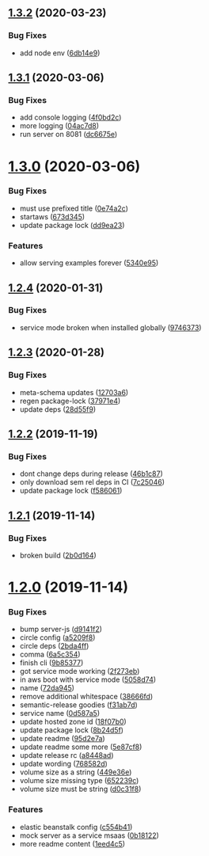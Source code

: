 ## [1.3.2](https://github.com/open-rpc/mock-server/compare/1.3.1...1.3.2) (2020-03-23)


### Bug Fixes

* add node env ([6db14e9](https://github.com/open-rpc/mock-server/commit/6db14e9ca0f5dde9a75979a5b776c194774c31b8))

## [1.3.1](https://github.com/open-rpc/mock-server/compare/1.3.0...1.3.1) (2020-03-06)


### Bug Fixes

* add console logging ([4f0bd2c](https://github.com/open-rpc/mock-server/commit/4f0bd2c2eb4d520ae3999ddf12ff11596346ce75))
* more logging ([04ac7d8](https://github.com/open-rpc/mock-server/commit/04ac7d8c4f8f74e9e5d9537a0474f3f48b0bbcdf))
* run server on 8081 ([dc6675e](https://github.com/open-rpc/mock-server/commit/dc6675e95c16bdd4e366ec7b05e4d3868ebd61e8))

# [1.3.0](https://github.com/open-rpc/mock-server/compare/1.2.4...1.3.0) (2020-03-06)


### Bug Fixes

* must use prefixed title ([0e74a2c](https://github.com/open-rpc/mock-server/commit/0e74a2ce97910a3a6f453537458a318a65b380b1))
* startaws ([673d345](https://github.com/open-rpc/mock-server/commit/673d345b284ac46bf1a9ac29ab022df2bcab2401))
* update package lock ([dd9ea23](https://github.com/open-rpc/mock-server/commit/dd9ea23caf261aa163e4f3fc6b54d2972406ed0e))


### Features

* allow serving examples forever ([5340e95](https://github.com/open-rpc/mock-server/commit/5340e9504771ff4198b1d091b4e62d4e71e45ba7))

## [1.2.4](https://github.com/open-rpc/mock-server/compare/1.2.3...1.2.4) (2020-01-31)


### Bug Fixes

* service mode broken when installed globally ([9746373](https://github.com/open-rpc/mock-server/commit/97463730662b3e403c8c2d8f26a4d9ff67be7d80))

## [1.2.3](https://github.com/open-rpc/mock-server/compare/1.2.2...1.2.3) (2020-01-28)


### Bug Fixes

* meta-schema updates ([12703a6](https://github.com/open-rpc/mock-server/commit/12703a6a722e982121c180c954f72350df7db15f))
* regen package-lock ([37971e4](https://github.com/open-rpc/mock-server/commit/37971e46639ba8154d9642851400fd0adf0c17aa))
* update deps ([28d55f9](https://github.com/open-rpc/mock-server/commit/28d55f9535741c14bd41e2df25718ae2c219a895))

## [1.2.2](https://github.com/open-rpc/mock-server/compare/1.2.1...1.2.2) (2019-11-19)


### Bug Fixes

* dont change deps during release ([46b1c87](https://github.com/open-rpc/mock-server/commit/46b1c87f74f16fc3b6a5ed69aad8a6309c463d0a))
* only download sem rel deps in CI ([7c25046](https://github.com/open-rpc/mock-server/commit/7c250466cb5dd617031ed7ddbb2cf8ebaa63a243))
* update package lock ([f586061](https://github.com/open-rpc/mock-server/commit/f5860612ad2bbe94a9646c8b7648051f8e8de02c))

## [1.2.1](https://github.com/open-rpc/mock-server/compare/1.2.0...1.2.1) (2019-11-14)


### Bug Fixes

* broken build ([2b0d164](https://github.com/open-rpc/mock-server/commit/2b0d1646bf1dbb2e94c086cda1bdd2944b64c844))

# [1.2.0](https://github.com/open-rpc/mock-server/compare/1.1.1...1.2.0) (2019-11-14)


### Bug Fixes

* bump server-js ([d9141f2](https://github.com/open-rpc/mock-server/commit/d9141f2d4ef781fe1c3e0f3a7691b15d97787c41))
* circle config ([a5209f8](https://github.com/open-rpc/mock-server/commit/a5209f89feffa28fa1c1fa977c27af2ba736a66a))
* circle deps ([2bda4ff](https://github.com/open-rpc/mock-server/commit/2bda4ffa57a6c02ee5041e91a9847c58199c5a6c))
* comma ([6a5c354](https://github.com/open-rpc/mock-server/commit/6a5c354aa4562b2e0e1187cb560383b01afd1ccc))
* finish cli ([9b85377](https://github.com/open-rpc/mock-server/commit/9b85377a265cb59fd4f89e77a57de5edef8776b6))
* got service mode working ([2f273eb](https://github.com/open-rpc/mock-server/commit/2f273ebc2797a092fff85c60c0774e72e2ee0689))
* in aws boot with service mode ([5058d74](https://github.com/open-rpc/mock-server/commit/5058d74c40388530b5658b6733dd11afdfea31c8))
* name ([72da945](https://github.com/open-rpc/mock-server/commit/72da945662902c12a41648b5399b99cb4eb2f89b))
* remove additional whitespace ([38666fd](https://github.com/open-rpc/mock-server/commit/38666fd24c9c0ffa30789c6e507b91215ba9cbcc))
* semantic-release goodies ([f31ab7d](https://github.com/open-rpc/mock-server/commit/f31ab7d13c0671b8283c75592c52498c9df4b893))
* service name ([0d587a5](https://github.com/open-rpc/mock-server/commit/0d587a59f837e5bb53c765e8e288522e004d3d35))
* update hosted zone id ([18f07b0](https://github.com/open-rpc/mock-server/commit/18f07b0f451ff29c13c750f050d28d4bf55c82d2))
* update package lock ([8b24d5f](https://github.com/open-rpc/mock-server/commit/8b24d5f9735c8c7986fc532a0e348bc396e7102c))
* update readme ([95d2e7a](https://github.com/open-rpc/mock-server/commit/95d2e7a6ef1700cf46fbe44be6c53b3b22c2507f))
* update readme some more ([5e87cf8](https://github.com/open-rpc/mock-server/commit/5e87cf81cc6f0b705be339fc9907f61938d4a087))
* update release rc ([a8448ad](https://github.com/open-rpc/mock-server/commit/a8448ad4131cb3341a4d3a711fdc45a0e6cc4c15))
* update wording ([768582d](https://github.com/open-rpc/mock-server/commit/768582d98e6c2dd98ee49d1649b58bc9c43d372b))
* volume size as a string ([449e36e](https://github.com/open-rpc/mock-server/commit/449e36e569d015b28be892ff60aeeb7102dc679c))
* volume size missing type ([652239c](https://github.com/open-rpc/mock-server/commit/652239cfef3540428e929c04e56b916bd0391279))
* volume size must be string ([d0c31f8](https://github.com/open-rpc/mock-server/commit/d0c31f864a936ae0da162e3c16cd767d922ae5ab))


### Features

* elastic beanstalk config ([c554b41](https://github.com/open-rpc/mock-server/commit/c554b413e0308efa74206aa8637ce3f22fa26c69))
* mock server as a service msaas ([0b18122](https://github.com/open-rpc/mock-server/commit/0b18122bf880d2e7aa890f2f91d315734621c367))
* more readme content ([1eed4c5](https://github.com/open-rpc/mock-server/commit/1eed4c5fe0c064f71024052a33f56c846fb903be))
